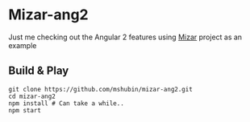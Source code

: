 # Mizar-ang2

Just me checking out the Angular 2 features using [Mizar](https://github.com/TPZF/RTWeb3D) project as an example

## Build & Play

```
git clone https://github.com/mshubin/mizar-ang2.git
cd mizar-ang2
npm install # Can take a while..
npm start
```